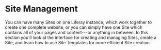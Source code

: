 # Site Management [](id=site-management)

You can have many Sites on one Liferay instance, which work together to create
one complete website, or you can simply have one Site which contains all of your
pages and content---or anything in between. In this section you'll look at the
interface for creating and managing Sites, create a Site, and learn how to use
Site Templates for more efficient Site creation.
